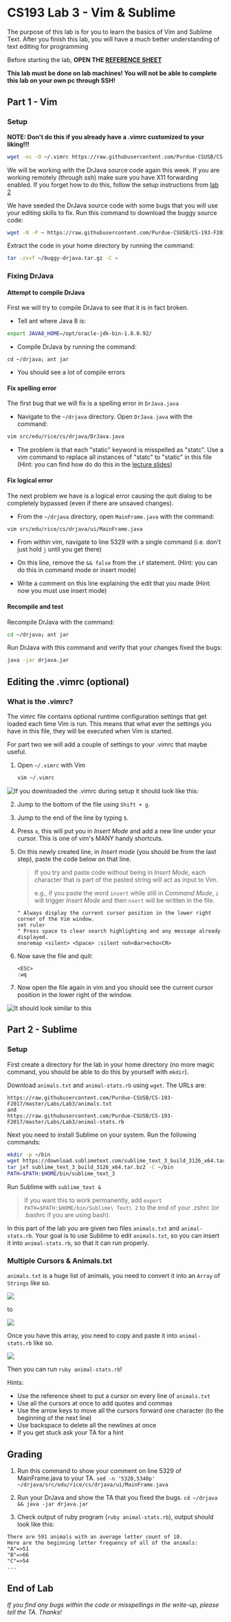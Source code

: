 # CS193 Lab 3 - Vim & Sublime #

The purpose of this lab is for you to learn the basics of Vim and Sublime Text. After you finish this lab, you will have a much better understanding of text editing for programming

Before starting the lab, **OPEN THE [REFERENCE SHEET](https://github.com/Purdue-CSUSB/CS-193-F2017/blob/master/Labs/Lab3/lecture03-vim-sublime.md)**


**This lab must be done on lab machines! You will not be able to complete this lab on your own pc through SSH!**

## Part 1 - Vim

### Setup

**NOTE: Don't do this if you already have a .vimrc customized to your liking!!!**
```bash
wget -nc -O ~/.vimrc https://raw.githubusercontent.com/Purdue-CSUSB/CS-193-F2017/master/Labs/Lab3/vimrc
```

We will be working with the DrJava source code again this week. If you are working remotely (through ssh) make sure you have X11 forwarding enabled. If you forget how to do this, follow the setup instructions from [lab 2](https://github.com/Purdue-CSUSB/CS-193-S2017/tree/master/labs/lab2)

We have seeded the DrJava source code with some bugs that you will use your editing skills to fix. Run this command to download the buggy source code:

```bash
wget -N -P ~ https://raw.githubusercontent.com/Purdue-CSUSB/CS-193-F2017/master/Labs/Lab3/buggy-drjava.tar.gz
```

Extract the code in your home directory by running the command:

```bash
tar -zxvf ~/buggy-drjava.tar.gz -C ~
```

### Fixing DrJava

#### Attempt to compile DrJava

First we will try to compile DrJava to see that it is in fact broken.

* Tell ant where Java 8 is:

```bash
export JAVA8_HOME=/opt/oracle-jdk-bin-1.8.0.92/
```

* Compile DrJava by running the command:

```basn
cd ~/drjava; ant jar
```

* You should see a lot of compile errors

#### Fix spelling error

The first bug that we will fix is a spelling error in `DrJava.java`

* Navigate to the `~/drjava` directory. Open `DrJava.java` with the command:

```bash
vim src/edu/rice/cs/drjava/DrJava.java
```

* The problem is that each "static" keyword is misspelled as "statc". Use a vim command
to replace all instances of "statc" to "static" in this file (Hint: you can find how do do this in the [lecture slides](https://docs.google.com/presentation/d/1P0CS1txS20O5MfDfsPislSobwjVltefaEXp3PghsbXo/edit))

#### Fix logical error

The next problem we have is a logical error causing the quit dialog to be completely bypassed (even if there are unsaved changes).

* From the `~/drjava` directory, open `MainFrame.java` with the command:

```bash
vim src/edu/rice/cs/drjava/ui/MainFrame.java
```

* From within vim, navigate to line 5329 with a single command (i.e. don't just hold `j` until you get there)

* On this line, remove the `&& false` from the `if` statement. (Hint: you can do this in command mode or insert mode)

* Write a comment on this line explaining the edit that you made (Hint: now you must use insert mode)

#### Recompile and test

Recompile DrJava with the command:

```bash
cd ~/drjava; ant jar
```

Run DrJava with this command and verify that your changes fixed the bugs:

```bash
java -jar drjava.jar
```

## Editing the .vimrc (optional) ##

### What is the .vimrc? ###
The vimrc file contains optional runtime configuration settings that get loaded each time Vim is run. This means that what ever the settings you have in this file, they will be executed when Vim is started.

For part two we will add a couple of settings to your .vimrc that maybe useful.

1. Open `~/.vimrc` with Vim
    ```bash
    vim ~/.vimrc
    ```
![If you downloaded the .vimrc during setup it should look like this:](https://github.com/Purdue-CSUSB/CS-190-S2017/raw/master/labs/lab4/vimrc1.png)

2. Jump to the bottom of the file using `Shift + g`.

3. Jump to the end of the line by typing `$`.

4. Press `o`, this will put you in *Insert Mode* and add a new line under your cursor. This is one of vim's MANY handy shortcuts.

5. On this newly created line, in *Insert mode* (you should be from the last step), paste the code below on that line.

    > If you try and paste code without being in *Insert Mode*, each character that is part of the
    > pasted string will act as input to Vim.
    >
    > e.g., if you paste the word `insert` while still in *Command Mode*, `i` will trigger *Insert Mode* and then `nsert` will be written in the file.

    ```VimL
    " Always display the current cursor position in the lower right corner of the Vim window.
    set ruler
    " Press space to clear search highlighting and any message already displayed.
    nnoremap <silent> <Space> :silent noh<Bar>echo<CR>
    ```

3. Now save the file and quit:
    ```
    <ESC>
    :wq
    ```
4. Now open the file again in vim and you should see the current cursor position in the lower right of the window.

![It should look similar to this](https://github.com/Purdue-CSUSB/CS-190-S2017/raw/master/labs/lab4/vimrc2.png)

## Part 2 - Sublime

### Setup

First create a directory for the lab in your home directory (no more magic command, you should be able to do this by
yourself with `mkdir`).

Download `animals.txt` and `animal-stats.rb` using `wget`. The URLs are:

```
https://raw.githubusercontent.com/Purdue-CSUSB/CS-193-F2017/master/Labs/Lab3/animals.txt
and
https://raw.githubusercontent.com/Purdue-CSUSB/CS-193-F2017/master/Labs/Lab3/animal-stats.rb
```

Next you need to install Sublime on your system. Run the following commands:

```bash
mkdir -p ~/bin
wget https://download.sublimetext.com/sublime_text_3_build_3126_x64.tar.bz2
tar jxf sublime_text_3_build_3126_x64.tar.bz2 -C ~/bin
PATH=$PATH:$HOME/bin/sublime_text_3
```

Run Sublime with `sublime_text &`

> If you want this to work permanently, add `export PATH=$PATH:$HOME/bin/Sublime\ Text\ 2` to the end of your .zshrc (or .bashrc if you are using bash).


In this part of the lab you are given two files `animals.txt` and `animal-stats.rb`. Your goal is to use Sublime to edit `animals.txt`, so you can insert it into `animal-stats.rb`, so that it can run properly.

### Multiple Cursors & Animals.txt

`animals.txt` is a huge list of animals, you need to convert it into an `Array` of `Strings` like so.

![](https://github.com/Purdue-CSUSB/CS-190-S2017/raw/master/labs/lab4/sublime7.png)

to

![](https://github.com/Purdue-CSUSB/CS-190-S2017/raw/master/labs/lab4/sublime8.png)

Once you have this array, you need to copy and paste it into `animal-stats.rb` like so.

![](https://github.com/Purdue-CSUSB/CS-190-S2017/raw/master/labs/lab4/sublime9.png)

Then you can run `ruby animal-stats.rb`!

Hints:
* Use the reference sheet to put a cursor on every line of `animals.txt`
* Use all the cursors at once to add quotes and commas
* Use the arrow keys to move all the cursors forward one character (to the beginning of the next line)
* Use backspace to delete all the newlines at once
* If you get stuck ask your TA for a hint

## Grading

1. Run this command to show your comment on line 5329 of MainFrame.java to your TA.
    `sed -n '5320,5340p' ~/drjava/src/edu/rice/cs/drjava/ui/MainFrame.java`

2. Run your DrJava and show the TA that you fixed the bugs. `cd ~/drjava && java -jar drjava.jar`

3. Check output of ruby program (`ruby animal-stats.rb`), output should look like this:

```
There are 591 animals with an average letter count of 10.
Here are the beginning letter frequency of all of the animals:
"A"=>51
"B"=>66
"C"=>54
...
```

## End of Lab ##


*If you find any bugs within the code or misspellings in the write-up, please tell the TA. Thanks!*

